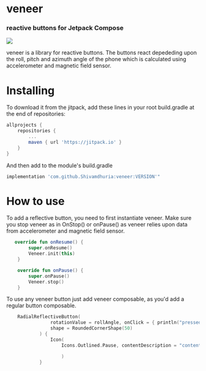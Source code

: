 # veneer
### reactive buttons for Jetpack Compose
[![](https://jitpack.io/v/Shivamdhuria/veneer.svg)](https://jitpack.io/#Shivamdhuria/veneer)


veneer is a library for reactive buttons. The buttons react depededing upon the roll, pitch and azimuth angle of the phone which is  calculated using accelerometer and magnetic field sensor. 




# Installing
To download it from the jitpack, add these lines in your root build.gradle at the end of repositories:

```gradle
allprojects {
    repositories {
        ...
        maven { url 'https://jitpack.io' }
    }
}
```

And then add to the module's build.gradle

```gradle
implementation 'com.github.Shivamdhuria:veneer:VERSION'"
```

# How to use

To add a reflective button, you need to first instantiate veneer. Make sure you stop veneer as in OnStop() or onPause() as veneer relies upon data from accelerometer and magnetic field sensor.  

```Kotlin
   override fun onResume() {
        super.onResume()
        Veneer.init(this)
    }

    override fun onPause() {
        super.onPause()
        Veneer.stop()
    }

```

To use any veneer button just add veneer composable, as you'd add a regular button composable. 

```Kotlin
    RadialReflectiveButton(
                rotationValue = rollAngle, onClick = { println("pressed") },
                shape = RoundedCornerShape(50)
            ) {
                Icon(
                    Icons.Outlined.Pause, contentDescription = "content description", tint = GREY600,

                    )
            }
```


